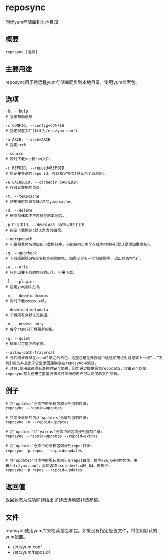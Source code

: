 reposync
===

同步yum存储库到本地目录

## 概要

```shell
reposync [选项]
```

## 主要用途

reposync用于将远程yum存储库同步到本地目录，使用yum检索包。

## 选项

```shell
-h, --help
# 显示帮助信息

-c CONFIG, --config=CONFIG
# 指定配置文件(默认为/etc/yum.conf)

-a ARCH, --arch=ARCH
# 指定arch

--source
# 同时下载src和rpm文件.

-r REPOID, --repoid=REPOID
# 指定要查询的repo id，可以指定多次(默认为全部启用)。

-e CACHEDIR, --cachedir CACHEDIR
# 存储元数据的目录。

-t, --tempcache
# 使用临时目录存储/访问yum-cache。

-d, --delete
# 删除存储库中不再存在的本地包。

-p DESTDIR, --download_path=DESTDIR
# 指定下载路径:默认为当前目录。

--norepopath
# 不要将重命名添加到下载路径中。只能在同步单个存储库时使用(默认是添加重命名)。

-g, --gpgcheck
# 下载后删除GPG签名检查失败的包。如果至少有一个包被删除，退出状态为“1”。

-u, --urls
# 只列出要下载的内容的url，不要下载。

-l, --plugins
# 启用yum插件支持。

-m, --downloadcomps
# 同时下载comps.xml。

--download-metadata
# 下载所有非默认元数据。

-n, --newest-only
# 每个repo只下载最新的包。

-q, --quiet
# 输出尽可能少的信息。

--allow-path-traversal
# 允许同步存储在repo目录之外的包。这些包是在元数据中通过使用绝对路径或上一级“..”系统引用的并且出于安全原因通常会在reposync中跳过。
# 注意:使用此选项有潜在的安全隐患，因为通过提供恶意repodata，攻击者可以使reposync写入任意位置运行该文件系统的用户可以访问的文件系统。
```

## 例子

```shell
# 将'updates'仓库中的所有包同步到当前目录:
reposync --repoid=updates

# 只同步最新的包从'updates'仓库到当前目录:
reposync -n --repoid=updates

# 将'updates'和'extras'仓库中的包同步到当前目录:
reposync --repoid=updates --repoid=extras

# 将'updates'仓库中的所有包同步到repos目录:
reposync -p repos --repoid=updates

# 将'updates'仓库中的所有包同步到repos目录，排除x86_64架构文件。编辑/etc/yum.conf，添加选项exclude=*.x86_64。再执行:
reposync -p repos --repoid=updates
```

## 返回值

返回状态为成功除非给出了非法选项或非法参数。

## 文件

reposync使用yum库来检索信息和包。如果没有指定配置文件，将使用默认的yum配置。

*   /etc/yum.conf
*   /etc/yum/repos.d/

